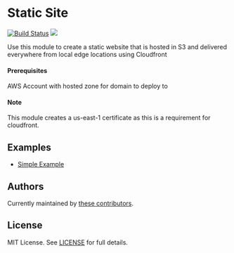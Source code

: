 # Static Site

[![Build Status](https://travis-ci.com/telia-oss/terraform-module-template.svg?branch=master)](https://travis-ci.com/telia-oss/terraform-aws-static-site)
![](https://img.shields.io/maintenance/yes/2018.svg)

Use this module to create a static website that is hosted in S3 and delivered everywhere from local edge locations using Cloudfront
#### Prerequisites
AWS Account with hosted zone for domain to deploy to

#### Note
This module creates a us-east-1 certificate as this is a requirement for cloudfront.

## Examples

* [Simple Example](examples/default/main.tf)

## Authors

Currently maintained by [these contributors](../../graphs/contributors).

## License

MIT License. See [LICENSE](LICENSE) for full details.


